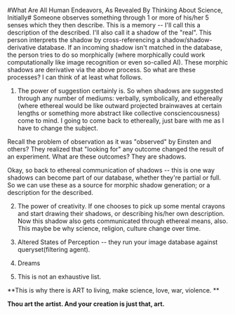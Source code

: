 #What Are All Human Endeavors, As Revealed By Thinking About Science, Initially#
Someone observes something through 1 or more of his/her 5 senses which they then describe. This is a memory -- I'll call this a description of the described. I'll also call it a shadow of the "real".
This person interprets the shadow by cross-referencing a shadow/shadow-derivative database. If an incoming shadow isn't matched in the database, the person tries to do so morphically (where morphically could work computationally like image recognition or even so-called AI). 
These morphic shadows are derivative via the above process. So what are these processes? I can think of at least what follows.

1)  The power of suggestion certainly is. So when shadows are suggested through any number of mediums: verbally, symbolically, and ethereally (where ethereal would be like outward projected brainwaves at certain lengths or something more abstract like collective consciencousness) come to mind. I going to come back to ethereally, just bare with me as I have to change the subject.

Recall the problem of observation as it was "observed" by Einsten and others? They realized that "looking for" any outcome changed the result of an experiment. What are these outcomes? They are shadows.

Okay, so back to ethereal communication of shadows -- this is one way shadows can become part of our database, whether they're partial or full. So we can use these as a source for morphic shadow generation; or a description for the described.

2) The power of creativity. If one chooses to pick up some mental crayons and start drawing their shadows, or describing his/her own description. Now this shadow also gets communicated through ethereal means, also. This maybe be why science, religion, culture change over time.

3) Altered States of Perception -- they run your image database against queryset(filtering agent).

4) Dreams

5) This is not an exhaustive list. 

**This is why there is ART to living, make science, love, war, violence. **

**Thou art the artist. And your creation is just that, art.**
